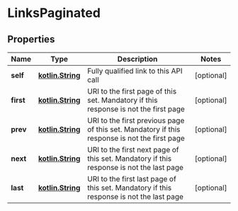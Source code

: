 # LinksPaginated

## Properties
Name | Type | Description | Notes
------------ | ------------- | ------------- | -------------
**self** | [**kotlin.String**](.md) | Fully qualified link to this API call |  [optional]
**first** | [**kotlin.String**](.md) | URI to the first page of this set. Mandatory if this response is not the first page |  [optional]
**prev** | [**kotlin.String**](.md) | URI to the first previous page of this set. Mandatory if this response is not the first page |  [optional]
**next** | [**kotlin.String**](.md) | URI to the first next page of this set. Mandatory if this response is not the last page |  [optional]
**last** | [**kotlin.String**](.md) | URI to the first last page of this set. Mandatory if this response is not the last page |  [optional]

